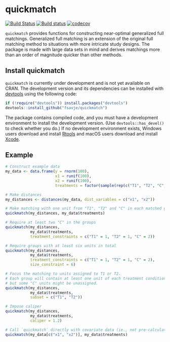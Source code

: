 # quickmatch

[![Build Status](https://travis-ci.org/fsavje/quickmatch.svg?branch=master)](https://travis-ci.org/fsavje/quickmatch)
[![Build status](https://ci.appveyor.com/api/projects/status/beypek5qq868d4yf/branch/master?svg=true)](https://ci.appveyor.com/project/fsavje/quickmatch/branch/master)
[![codecov](https://codecov.io/gh/fsavje/quickmatch/branch/master/graph/badge.svg)](https://codecov.io/gh/fsavje/quickmatch)

`quickmatch` provides functions for constructing near-optimal generalized full
matchings. Generalized full matching is an extension of the original full matching
method to situations with more intricate study designs. The package is made with
large data sets in mind and derives matchings more than an order of magnitude
quicker than other methods.


## Install quickmatch

`quickmatch` is currently under development and is not yet available on CRAN. The
development version and its dependencies can be installed with
[devtools](https://github.com/hadley/devtools) using the following code:
```R
if (!require("devtools")) install.packages("devtools")
devtools::install_github("fsavje/quickmatch")
```

The package contains compiled code, and you must have a development environment
to install the development version. (Use `devtools::has_devel()` to check whether
you do.) If no development environment exists, Windows users download and install
[Rtools](https://cran.r-project.org/bin/windows/Rtools/) and macOS users download
and install [Xcode](https://itunes.apple.com/us/app/xcode/id497799835).

## Example

```R
# Construct example data
my_data <- data.frame(y = rnorm(100),
                      x1 = runif(100),
                      x2 = runif(100),
                      treatments = factor(sample(rep(c("T1", "T2", "C", "C"), 25))))

# Make distances
my_distances <- distances(my_data, dist_variables = c("x1", "x2"))

# Make matching with one unit from "T1", "T2" and "C" in each matched group
quickmatch(my_distances, my_data$treatments)

# Require at least two "C" in the groups
quickmatch(my_distances,
           my_data$treatments,
           treatment_constraints = c("T1" = 1, "T2" = 1, "C" = 2))

# Require groups with at least six units in total
quickmatch(my_distances,
           my_data$treatments,
           treatment_constraints = c("T1" = 1, "T2" = 1, "C" = 2),
           size_constraint = 6)

# Focus the matching to units assigned to T1 or T2.
# Each group will contain at least one unit of each treatment condition,
# but some "C" units might be unassigned.
quickmatch(my_distances,
           my_data$treatments,
           subset = c("T1", "T2"))

# Impose caliper
quickmatch(my_distances,
           my_data$treatments,
           caliper = 1.2)

# Call `quickmatch` directly with covariate data (ie., not pre-calculating distances)
quickmatch(my_data[c("x1", "x2")], my_data$treatments)
```
